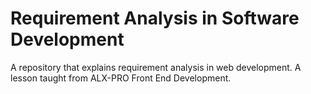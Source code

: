 # Requirement Analysis in Software Development
A repository that explains requirement analysis in web development. A lesson taught from ALX-PRO Front End Development.
